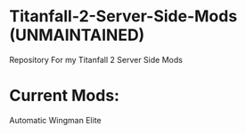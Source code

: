 # Titanfall-2-Server-Side-Mods (UNMAINTAINED)
Repository For my Titanfall 2 Server Side Mods

# Current Mods:
Automatic Wingman Elite
